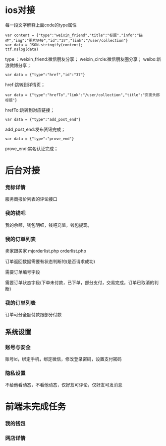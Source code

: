 # ios对接
每一段文字解释上面code的type属性
```
var content = {"type":"weixin_friend","title":"标题","info":"描述","img":"图片链接","id":"37","link":"/user/collection"}
var data = JSON.stringify(content);
ttf.nslog(data)
```
type ：weixin_friend:微信朋友分享；  weixin_circle:微信朋友圈分享；  weibo:新浪微博分享；


```
var data = {"type":"href","id":"37"}
```
href:跳转到详情页； 


```
var data = {"type":"hrefTo","link":"/user/collection","title":"页面头部标题"}
```
hrefTo:跳转到对应链接；
 

```
var data = {"type":"add_post_end"}
```
add_post_end:发布资讯完成；

```
var data = {"type":"prove_end"}
```
prove_end:实名认证完成；
 



# 后台对接 


### 竞标详情
服务商报价列表的评论接口

### 我的钱吧
我的余额，钱包明细，钱吧充值，钱包提现，

### 我的订单列表 

卖家跟买家 mjorderlist.php  orderlist.php

订单返回数据需要有状态判断的(是否请求成功)

需要订单编号字段

需要订单状态字段(下单未付款，已下单，部分支付，交易完成，订单已取消的判断)

### 我的订单列表 
订单可分全额付款跟部分付款


## 系统设置

### 账号与安全
账号id，绑定手机，绑定微信，修改登录密码，设置支付密码

### 隐私设置
不给他看动态，不看他动态，仅好友可评论，仅好友可发消息





# 前端未完成任务

 ### 我的钱包
 
 ### 网店详情
 








  







